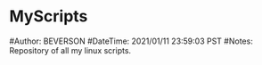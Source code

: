 # MyScripts
#Author:   BEVERSON
#DateTime: 2021/01/11 23:59:03 PST
#Notes:    Repository of all my linux scripts.
